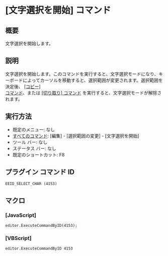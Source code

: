 # \[文字選択を開始\] コマンド

## 概要

文字選択を開始します。

## 説明

文字選択を開始します。このコマンドを実行すると、文字選択モードになり、キーボードによってカーソルを移動すると、選択範囲が変更されます。選択範囲を決定後、 [\[コピー\] \
コマンド](edit_copy)、または [\[切り取り\] コマンド](edit_cut) を実行すると、文字選択モードが解除されます。

## 実行方法

- 既定のメニュー: なし
- [すべてのコマンド](../../glossary/allcommands): \[編集\] \- \[選択範囲の変更\] \- \[文字選択を開始\]
- ツール バー: なし
- ステータス バー: なし
- 既定のショートカット: F8

## プラグイン コマンド ID

```
EEID_SELECT_CHAR (4153)```

## マクロ

### \[JavaScript\]

```
editor.ExecuteCommandByID(4153);
```

### \[VBScript\]

```
editor.ExecuteCommandByID 4153
```
